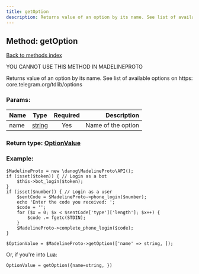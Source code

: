 ```yaml
---
title: getOption
description: Returns value of an option by its name. See list of available options on https: core.telegram.org/tdlib/options
---
```

## Method: getOption  
[Back to methods index](index.md)


YOU CANNOT USE THIS METHOD IN MADELINEPROTO


Returns value of an option by its name. See list of available options on https: core.telegram.org/tdlib/options

### Params:

| Name     |    Type       | Required | Description |
|----------|:-------------:|:--------:|------------:|
|name|[string](../types/string.md) | Yes|Name of the option|


### Return type: [OptionValue](../types/OptionValue.md)

### Example:


```
$MadelineProto = new \danog\MadelineProto\API();
if (isset($token)) { // Login as a bot
    $this->bot_login($token);
}
if (isset($number)) { // Login as a user
    $sentCode = $MadelineProto->phone_login($number);
    echo 'Enter the code you received: ';
    $code = '';
    for ($x = 0; $x < $sentCode['type']['length']; $x++) {
        $code .= fgetc(STDIN);
    }
    $MadelineProto->complete_phone_login($code);
}

$OptionValue = $MadelineProto->getOption(['name' => string, ]);
```

Or, if you're into Lua:

```
OptionValue = getOption({name=string, })
```


